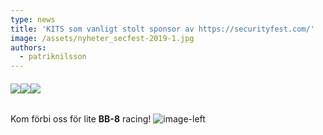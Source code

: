 ```yaml
---
type: news
title: 'KITS som vanligt stolt sponsor av https://securityfest.com/'
image: /assets/nyheter_secfest-2019-1.jpg
authors:
  - patriknilsson
---
```

###### ![](/assets/nyheter_secfest-2019-3.jpg)![](/assets/nyheter_secfest-2019-4.jpg)![](/assets/nyheter_secfest-2019-1.jpg)
Kom förbi oss för lite **BB-8** racing!
![](/assets/nyheter_secfest-2019-2.gif "image-left")
